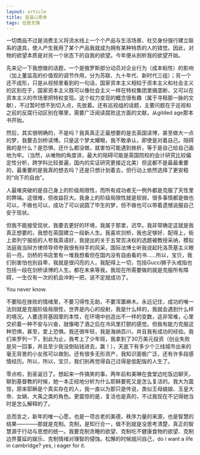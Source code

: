 ```yaml
---
layout: article
title: 圣诞心愿单
tags: 任是无情
---
```

一切商品不过是消费主义将流水线上一个个产品与生活场景、社交身份强行建立联系的道具，使人产生我用了某个产品我就成为拥有某种特质的人的错觉。因此，对物的欲望本质是对另一个状态下的自我的欲望。今年便从剖析我的欲望开始。

先来记一下我想做的话题，一个是俄罗斯部分动员对企业行为（成本粘性）的影响（加上董监高的价值观的调节作用，分为苏联、九十年代、新时代三组）；另一个还不成形，只是从视频里看到的一句话，国家资本主义相较于资本主义和社会主义的区别在于，国家资本主义既可以像社会主义一样在特权集团里搞垄断，又可以在资本主义的市场里把特权变现。这个权力变现的概念很有趣（属于寻租那一脉的文献），不过暂时想不到切入点，先放着。还有巡视组的话题，主要问题在于巡视和之前的反腐行动区别在哪里，需要广泛阅读腐败这方面的文献，从gilded age那本书开始。

然后，其实很明确的，不是吗？我真真正正最想要的是去英国读博，甚至做大一点的梦，我要去剑桥读博。只是这个梦太耀眼，我不敢承认，即使是对着自己。阻碍我的是什么？是恐惧，还什么都没做，就害怕可能遇到挫折，等于是自己给自己画地为牢。（当然，从唯物的角度讲，最大的阻碍可能是英国院校的会计研究比较偏定性分析，跨学科比较普遍，国内的实证研究更接近北美）但这都不是最最重要的，最重要的是我真的想去吗？还是只想计划着去，但行动上依然选择了更安稳的“向下的自由”。

人最难突破的是自己身上的阶级局限性，而所有成功者无一例外都是克服了天性里的弊端。这很难，但收益巨大。我身上的阶级局限性就是软弱，很多事情都是做也可以，不做也可以，成功了可以说圆了毕生的梦，但不做也可以带着遗憾说服自己安于现状。

但我不能接受现状，我要去更好的环境，我属于那里，迟早。我非常确定这就是我真正想要的，我想在英国建立一段新人生。我喜欢剑桥，我也足够好、配得上，街上卖列宁报纸的人夸我英语好，我提出的关于五常否决权的选题被教授采纳，模拟法庭我当辩方律师导师夸我很有辩手的风采，国际法博士听我说起托洛茨基主义眼前一亮，剑桥的书店里有一堆我想看但在国内没有自由看的书……所以，宝贝，我们别害怕也别自卑，我就是很闪亮的人，我配得上一切，包括Gucci狮子头戒指也包括一段在剑桥读博的人生。都在未来等我，我现在所需要做的就是克服所有障碍，一生仅有一次的机会冲刺一把，说不定就成功了。

You never know. 

不要陷在挫败的情绪里，不要习得性无助，不要浑噩麻木。永远记住，成功的唯一法则就是克服阶级局限性，世界是内心的投射，我是什么样的，我就会遇到什么样的境况。人要违背基因里的本性，在环境中创造出不一样的变数，这非常难，心里交织着一种不安与兴奋，就像喝了酒之后在冷风里打颤的感觉。但我有能力克服这种恐惧，甚至，爱上恐惧。我还很年轻，我是海纳百川，并且我有成功的经验。我们来罗列一下，到此为止，我考上了少年班，我拿到了30万美元投资（创业失败是另一回事，并且至少我没倒贴钱进去，赢！），天底下有多少个三线城市出来的毫无背景的小女孩可以做到。还有很多无形资产，我知识面极广泛，还有许多段感情经历。所以，所以，宝贝，我们别再觉得自己过得是低配版的人生了。

零点啦，到圣诞日了。想起来一件搞笑的事，两年前和美琳在食堂边吃饭边聊天，聊到基督教的时候，她一本正经地分析为什么耶稣要死又是怎么复活的。我大为震惊，原来耶稣是个真实存在的人，我一直以为那只是传说，类似王母娘娘、玉皇大帝、女娲、大禹之类的角色。更震惊的是，复活也是真的，不过我现在不记得她当时是怎么解释的了。

总而言之，新年的唯一心愿，也是一项古老的美德，秩序力量的来源，也是智慧的结果————那就是克制。克制，是知行合一，做不到就是没思考清楚，真正的智慧源于行动与思想的统一。我要克制贪睡的欲望、克制吃不健康食物的欲望、克制边界蔓延的娱乐、克制情绪对理智的侵蚀。松懈的时候就问自己，do i want a life in cambridge? yes, i eager for it. 


